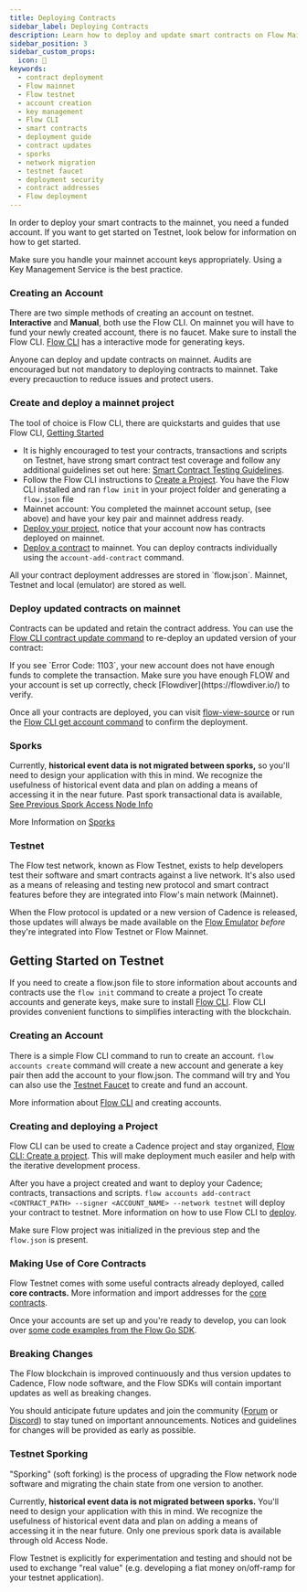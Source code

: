 ```yaml
---
title: Deploying Contracts
sidebar_label: Deploying Contracts
description: Learn how to deploy and update smart contracts on Flow Mainnet and Testnet. Understand account creation, key management, deployment best practices, and network sporks.
sidebar_position: 3
sidebar_custom_props:
  icon: 🥇
keywords:
  - contract deployment
  - Flow mainnet
  - Flow testnet
  - account creation
  - key management
  - Flow CLI
  - smart contracts
  - deployment guide
  - contract updates
  - sporks
  - network migration
  - testnet faucet
  - deployment security
  - contract addresses
  - Flow deployment
---
```


In order to deploy your smart contracts to the mainnet, you need a funded account. If you want to get started on Testnet, look below for information on how to get started.

<Callout type="info">
Make sure you handle your mainnet account keys appropriately. Using a Key Management Service is the best practice. 
</Callout>

### Creating an Account

There are two simple methods of creating an account on testnet. **Interactive** and **Manual**, both use the Flow CLI. On mainnet you will have to fund your newly created account, there is no faucet.
Make sure to install the Flow CLI. [Flow CLI](../../../build/tools/flow-cli/accounts/create-accounts.md) has a interactive mode for generating keys.

<Callout type="success">
Anyone can deploy and update contracts on mainnet. Audits are encouraged but not mandatory to deploying contracts to mainnet. Take every precauction to reduce issues and protect users. 
</Callout>

### Create and deploy a mainnet project

The tool of choice is Flow CLI, there are quickstarts and guides that use Flow CLI, [Getting Started](../../../blockchain-development-tutorials/cadence/getting-started/smart-contract-interaction)

- It is highly encouraged to test your contracts, transactions and scripts on Testnet, have strong smart contract test coverage and follow any additional guidelines set out here: [Smart Contract Testing Guidelines](./testing.md).
- Follow the Flow CLI instructions to [Create a Project](../../../build/tools/flow-cli/index.md). You have the Flow CLI installed and ran `flow init` in your project folder and generating a `flow.json` file
- Mainnet account: You completed the mainnet account setup, (see above) and have your key pair and mainnet address ready.
- [Deploy your project](../../../build/tools/flow-cli/deployment/deploy-project-contracts.md), notice that your account now has contracts deployed on mainnet.
- [Deploy a contract](../../../build/tools/flow-cli/accounts/account-add-contract.md) to mainnet. You can deploy contracts individually using the `account-add-contract` command.

<Callout type="info">
All your contract deployment addresses are stored in `flow.json`. Mainnet, Testnet and local (emulator) are stored as well.
</Callout>

### Deploy updated contracts on mainnet

Contracts can be updated and retain the contract address. You can use the [Flow CLI contract update command](../../../build/tools/flow-cli/accounts/account-update-contract.md) to re-deploy an updated version of your contract:

<Callout type="warning">
If you see `Error Code: 1103`, your new account does not have enough funds to complete the transaction. Make sure you have enough FLOW and your account is set up correctly, check [Flowdiver](https://flowdiver.io/) to verify.
</Callout>

Once all your contracts are deployed, you can visit [flow-view-source](https://flow-view-source.com/) or run the [Flow CLI get account command](../../../build/tools/flow-cli/accounts/get-accounts.md) to confirm the deployment.

### Sporks

Currently, **historical event data is not migrated between sporks,** so you'll need to design your application with this in mind. We recognize the usefulness of historical event data and plan on adding a means of accessing it in the near future. Past spork transactional data is available, [See Previous Spork Access Node Info](../../../protocol/node-ops/node-operation/past-upgrades)

More Information on [Sporks](../../../protocol/node-ops/node-operation/network-upgrade)

### Testnet

The Flow test network, known as Flow Testnet, exists to help developers test their software and smart contracts against a live network. It's also used as a means of releasing and testing new protocol and smart contract features before they are integrated into Flow's main network (Mainnet).

When the Flow protocol is updated or a new version of Cadence is released, those updates will always be made available on the [Flow Emulator](../../../build/tools/emulator) _before_ they're integrated into Flow Testnet or Flow Mainnet.

## Getting Started on Testnet

If you need to create a flow.json file to store information about accounts and contracts use the `flow init` command to create a project
<Callout type="info">
To create accounts and generate keys, make sure to install [Flow CLI](../../../build/tools/flow-cli/install). Flow CLI provides convenient functions to simplifies interacting with the blockchain.
</Callout>

### Creating an Account

There is a simple Flow CLI command to run to create an account. `flow accounts create` command will create a new account and generate a key pair then add the account to your flow.json. The command will try and You can also use the [Testnet Faucet](https://faucet.flow.com/fund-account) to create and fund an account.

More information about [Flow CLI](../../../build/tools/flow-cli/accounts/create-accounts) and creating accounts.

### Creating and deploying a Project

Flow CLI can be used to create a Cadence project and stay organized, [Flow CLI: Create a project](../../../build/tools/flow-cli). This will make deployment much easiler and help with the iterative development process.

After you have a project created and want to deploy your Cadence; contracts, transactions and scripts.
`flow accounts add-contract <CONTRACT_PATH> --signer <ACCOUNT_NAME> --network testnet` will deploy your contract to testnet.
More information on how to use Flow CLI to [deploy](../../../build/tools/flow-cli/deployment/deploy-project-contracts.md).

Make sure Flow project was initialized in the previous step and the `flow.json` is present.

### Making Use of Core Contracts

Flow Testnet comes with some useful contracts already deployed, called **core contracts.** More information and import addresses for the [core contracts](../core-contracts/index.md).

Once your accounts are set up and you're ready to develop, you can look over [some code examples from the Flow Go SDK](https://github.com/onflow/flow-go-sdk/tree/master/examples).

### Breaking Changes

The Flow blockchain is improved continuously and thus version updates to Cadence, Flow node software, and the Flow SDKs will contain important updates as well as breaking changes.

You should anticipate future updates and join the community ([Forum](https://forum.flow.com/) or [Discord](https://discord.com/invite/J6fFnh2xx6)) to stay tuned on important announcements. Notices and guidelines for changes will be provided as early as possible.

### Testnet Sporking

"Sporking" (soft forking) is the process of upgrading the Flow network node software and migrating the chain state from one version to another.

Currently, **historical event data is not migrated between sporks.** You'll need to design your application with this in mind. We recognize the usefulness of historical event data and plan on adding a means of accessing it in the near future. Only one previous spork data is available through old Access Node.

<Callout type="warning">
Flow Testnet is explicitly for experimentation and testing and should not be used to exchange "real value" (e.g. developing a fiat money on/off-ramp for your testnet application).
</Callout>
